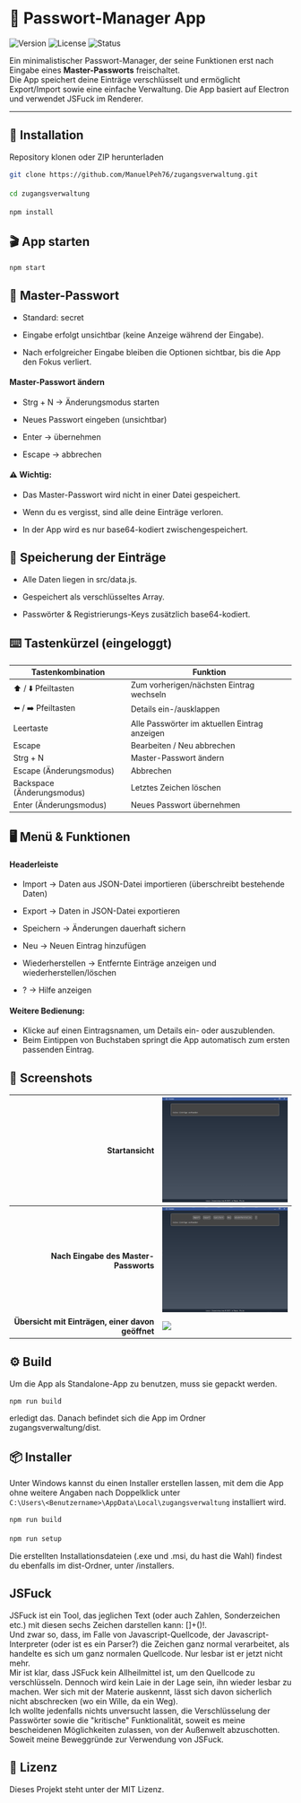 # 🔑 Passwort-Manager App

![Version](https://img.shields.io/badge/version-1.0-blue.svg)
![License](https://img.shields.io/badge/license-MIT-green.svg)
![Status](https://img.shields.io/badge/status-stable-success.svg)

Ein minimalistischer Passwort-Manager, der seine Funktionen erst nach Eingabe eines **Master-Passworts** freischaltet.  
Die App speichert deine Einträge verschlüsselt und ermöglicht Export/Import sowie eine einfache Verwaltung.
Die App basiert auf Electron und verwendet JSFuck im Renderer.

---

## 🚀 Installation

Repository klonen oder ZIP herunterladen

```bash
git clone https://github.com/ManuelPeh76/zugangsverwaltung.git

cd zugangsverwaltung

npm install
```

## 🎬 App starten

```bash
npm start
```

## 🔐 Master-Passwort
- Standard: secret

- Eingabe erfolgt unsichtbar (keine Anzeige während der Eingabe).

- Nach erfolgreicher Eingabe bleiben die Optionen sichtbar, bis die App den Fokus verliert.

#### Master-Passwort ändern
- Strg + N → Änderungsmodus starten

- Neues Passwort eingeben (unsichtbar)

- Enter → übernehmen

- Escape → abbrechen

#### ⚠️ Wichtig:
- Das Master-Passwort wird nicht in einer Datei gespeichert.

- Wenn du es vergisst, sind alle deine Einträge verloren.

- In der App wird es nur base64-kodiert zwischengespeichert.


## 💾 Speicherung der Einträge
- Alle Daten liegen in src/data.js.

- Gespeichert als verschlüsseltes Array.

- Passwörter & Registrierungs-Keys zusätzlich base64-kodiert.

## ⌨️ Tastenkürzel (eingeloggt)
|Tastenkombination|Funktion|
|---|---|
|⬆️ / ⬇️ Pfeiltasten|Zum vorherigen/nächsten Eintrag wechseln|
|⬅️ / ➡️ Pfeiltasten|Details ein-/ausklappen|
|Leertaste|Alle Passwörter im aktuellen Eintrag anzeigen|
|Escape|Bearbeiten / Neu abbrechen|
|Strg + N|Master-Passwort ändern|
|Escape (Änderungsmodus)|Abbrechen|
|Backspace (Änderungsmodus)|Letztes Zeichen löschen|
|Enter (Änderungsmodus)|Neues Passwort übernehmen|

## 🖥️ Menü & Funktionen
#### Headerleiste
- Import → Daten aus JSON-Datei importieren (überschreibt bestehende Daten)

- Export → Daten in JSON-Datei exportieren

- Speichern → Änderungen dauerhaft sichern

- Neu → Neuen Eintrag hinzufügen

- Wiederherstellen → Entfernte Einträge anzeigen und wiederherstellen/löschen

- ? → Hilfe anzeigen

#### Weitere Bedienung:
- Klicke auf einen Eintragsnamen, um Details ein- oder auszublenden.
- Beim Eintippen von Buchstaben springt die App automatisch zum ersten passenden Eintrag.

## 📸 Screenshots

|**Startansicht**|<img src="./src/images/startansicht.png" width="300">|
|--:|:--|
|**Nach Eingabe des Master-Passworts**|<img src="./src/images/passwort.png" width="300">|
|**Übersicht mit Einträgen, einer davon geöffnet**|<img src="./src/images/einträge.png" width="300">|


## ⚙️ Build
Um die App als Standalone-App zu benutzen, muss sie gepackt werden.
```bash
npm run build
```
erledigt das. Danach befindet sich die App im Ordner zugangsverwaltung/dist.

## 📦 Installer
Unter Windows kannst du einen Installer erstellen lassen, mit dem die App ohne weitere Angaben nach Doppelklick unter<br>`C:\Users\<Benutzername>\AppData\Local\zugangsverwaltung` installiert wird.
```bash
npm run build

npm run setup
```
Die erstellten Installationsdateien (.exe und .msi, du hast die Wahl) findest du ebenfalls im dist-Ordner, unter /installers.

## JSFuck
JSFuck ist ein Tool, das jeglichen Text (oder auch Zahlen, Sonderzeichen etc.) mit diesen sechs Zeichen darstellen kann: []+()!.<br>
Und zwar so, dass, im Falle von Javascript-Quellcode, der Javascript-Interpreter (oder ist es ein Parser?) die Zeichen ganz normal verarbeitet, als handelte es sich um ganz normalen Quellcode. Nur lesbar ist er jetzt nicht mehr.<br>
Mir ist klar, dass JSFuck kein Allheilmittel ist, um den Quellcode zu verschlüsseln. Dennoch wird kein Laie in der Lage sein, ihn wieder lesbar zu machen. Wer sich mit der Materie auskennt, lässt sich davon sicherlich nicht abschrecken (wo ein Wille, da ein Weg).<br>
Ich wollte jedenfalls nichts unversucht lassen, die Verschlüsselung der Passwörter sowie die "kritische" Funktionalität, soweit es meine bescheidenen Möglichkeiten zulassen, von der Außenwelt abzuschotten.<br>
Soweit meine Beweggründe zur Verwendung von JSFuck.

## 📜 Lizenz
Dieses Projekt steht unter der MIT Lizenz.
